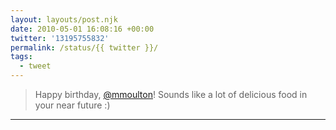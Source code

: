 ```yaml
---
layout: layouts/post.njk
date: 2010-05-01 16:08:16 +00:00
twitter: '13195755832'
permalink: /status/{{ twitter }}/
tags: 
  - tweet
---
```


> Happy birthday, [@mmoulton](https://twitter.com/mmoulton)! Sounds like a lot of delicious food in your near future :)

---

